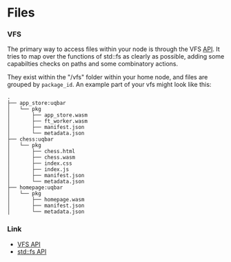 # Files

### VFS

The primary way to access files within your node is through the VFS [API](./apis/vfs.md). 
It tries to map over the functions of std::fs as clearly as possible, adding some capabilties checks on paths and some combinatory actions.  

They exist within the "/vfs" folder within your home node, and files are grouped by `package_id`. 
An example part of your vfs might look like this:

```
.
├── app_store:uqbar
│   └── pkg
│       ├── app_store.wasm
│       ├── ft_worker.wasm
│       ├── manifest.json
│       └── metadata.json
├── chess:uqbar
│   └── pkg
│       ├── chess.html
│       ├── chess.wasm
│       ├── index.css
│       ├── index.js
│       ├── manifest.json
│       └── metadata.json
├── homepage:uqbar
│   └── pkg
│       ├── homepage.wasm
│       ├── manifest.json
│       └── metadata.json
```

### Link 

- [VFS API](./apis/vfs.md)
- [std::fs API](https://doc.rust-lang.org/std/fs/index.html)

